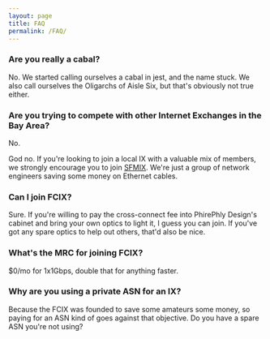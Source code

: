 ```yaml
---
layout: page
title: FAQ
permalink: /FAQ/
---
```


### Are you really a cabal?

No. We started calling ourselves a cabal in jest, and the name stuck.
We also call ourselves the Oligarchs of Aisle Six, but that's obviously not true either.

### Are you trying to compete with other Internet Exchanges in the Bay Area?

No.

God no. If you're looking to join a local IX with a valuable mix of members, we strongly encourage you to join [SFMIX](https://sfmix.org/). We're just a group of network engineers saving some money on Ethernet cables.

### Can I join FCIX?

Sure. If you're willing to pay the cross-connect fee into PhirePhly Design's cabinet and bring your own optics to light it, I guess you can join. If you've got any spare optics to help out others, that'd also be nice.

### What's the MRC for joining FCIX?

$0/mo for 1x1Gbps, double that for anything faster.

### Why are you using a private ASN for an IX?

Because the FCIX was founded to save some amateurs some money, so paying for an ASN kind of goes against that objective. Do you have a spare ASN you're not using?
